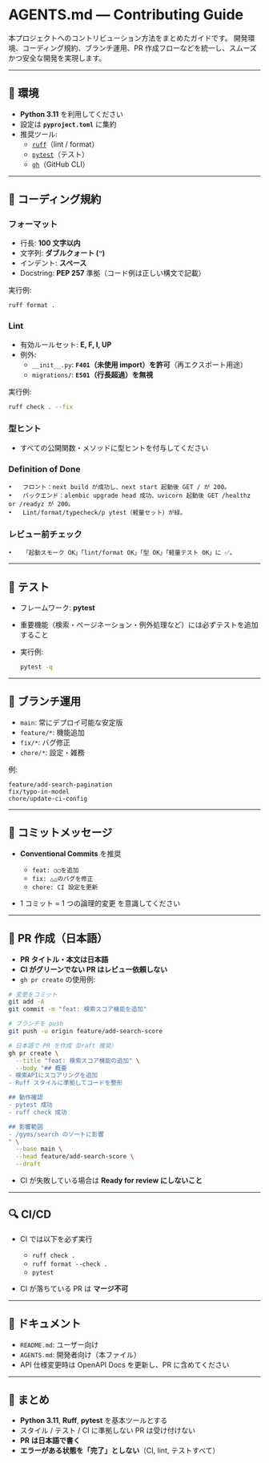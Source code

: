 # AGENTS.md — Contributing Guide

本プロジェクトへのコントリビューション方法をまとめたガイドです。
開発環境、コーディング規約、ブランチ運用、PR 作成フローなどを統一し、スムーズかつ安全な開発を実現します。

---

## 📌 環境

- **Python 3.11** を利用してください
- 設定は **`pyproject.toml`** に集約
- 推奨ツール:
  - [`ruff`](https://docs.astral.sh/ruff/)（lint / format）
  - [`pytest`](https://docs.pytest.org/)（テスト）
  - [`gh`](https://cli.github.com/)（GitHub CLI）

---

## 🧹 コーディング規約

### フォーマット

- 行長: **100 文字以内**
- 文字列: **ダブルクォート (`"`)**
- インデント: **スペース**
- Docstring: **PEP 257** 準拠（コード例は正しい構文で記載）

実行例:

```bash
ruff format .
```

### Lint

- 有効ルールセット: **E, F, I, UP**
- 例外:
  - `__init__.py`: **`F401`（未使用 import）を許可**（再エクスポート用途）
  - `migrations/`: **`E501`（行長超過）を無視**

実行例:

```bash
ruff check . --fix
```

### 型ヒント

- すべての公開関数・メソッドに型ヒントを付与してください

### Definition of Done

    •	フロント：next build が成功し、next start 起動後 GET / が 200。
    •	バックエンド：alembic upgrade head 成功、uvicorn 起動後 GET /healthz or /readyz が 200。
    •	Lint/format/typecheck/p ytest（軽量セット）が緑。

### レビュー前チェック

    •	「起動スモーク OK」「lint/format OK」「型 OK」「軽量テスト OK」に ✅。

---

## 🧪 テスト

- フレームワーク: **pytest**
- 重要機能（検索・ページネーション・例外処理など）には必ずテストを追加すること
- 実行例:

  ```bash
  pytest -q
  ```

---

## 🌱 ブランチ運用

- `main`: 常にデプロイ可能な安定版
- `feature/*`: 機能追加
- `fix/*`: バグ修正
- `chore/*`: 設定・雑務

例:

```
feature/add-search-pagination
fix/typo-in-model
chore/update-ci-config
```

---

## 📝 コミットメッセージ

- **Conventional Commits** を推奨
  - `feat: ○○を追加`
  - `fix: △△のバグを修正`
  - `chore: CI 設定を更新`

- 1 コミット = 1 つの論理的変更 を意識してください

---

## 🔄 PR 作成（日本語）

- **PR タイトル・本文は日本語**
- **CI がグリーンでない PR はレビュー依頼しない**
- `gh pr create` の使用例:

```bash
# 変更をコミット
git add -A
git commit -m "feat: 検索スコア機能を追加"

# ブランチを push
git push -u origin feature/add-search-score

# 日本語で PR を作成（Draft 推奨）
gh pr create \
  --title "feat: 検索スコア機能の追加" \
  --body "## 概要
- 検索APIにスコアリングを追加
- Ruff スタイルに準拠してコードを整形

## 動作確認
- pytest 成功
- ruff check 成功

## 影響範囲
- /gyms/search のソートに影響
" \
  --base main \
  --head feature/add-search-score \
  --draft
```

- CI が失敗している場合は **Ready for review にしないこと**

---

## 🔍 CI/CD

- CI では以下を必ず実行
  - `ruff check .`
  - `ruff format --check .`
  - `pytest`

- CI が落ちている PR は **マージ不可**

---

## 📖 ドキュメント

- `README.md`: ユーザー向け
- `AGENTS.md`: 開発者向け（本ファイル）
- API 仕様変更時は OpenAPI Docs を更新し、PR に含めてください

---

## 🧭 まとめ

- **Python 3.11**, **Ruff**, **pytest** を基本ツールとする
- スタイル / テスト / CI に準拠しない PR は受け付けない
- **PR は日本語で書く**
- **エラーがある状態を「完了」としない**（CI, lint, テストすべて）
